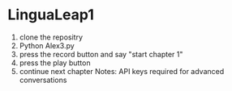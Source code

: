 # LinguaLeap1 
1. clone the repositry 
2. Python Alex3.py
3. press the record button and say "start chapter 1"
4. press the play button
5. continue next chapter
Notes: API keys required for advanced conversations 
